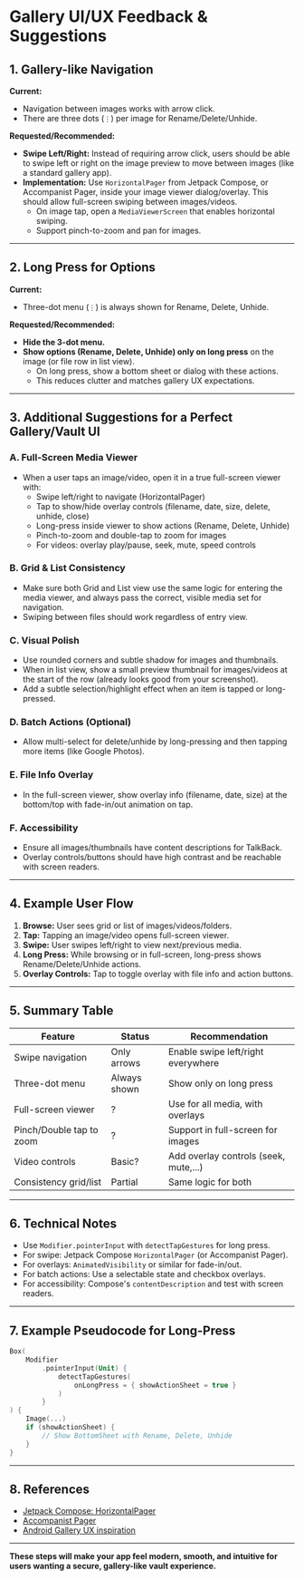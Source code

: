 # Gallery UI/UX Feedback & Suggestions

## 1. Gallery-like Navigation

**Current:**
- Navigation between images works with arrow click.
- There are three dots (`⋮`) per image for Rename/Delete/Unhide.

**Requested/Recommended:**
- **Swipe Left/Right:** Instead of requiring arrow click, users should be able to swipe left or right on the image preview to move between images (like a standard gallery app).
- **Implementation:** Use `HorizontalPager` from Jetpack Compose, or Accompanist Pager, inside your image viewer dialog/overlay. This should allow full-screen swiping between images/videos.
  - On image tap, open a `MediaViewerScreen` that enables horizontal swiping.
  - Support pinch-to-zoom and pan for images.

---

## 2. Long Press for Options

**Current:**
- Three-dot menu (`⋮`) is always shown for Rename, Delete, Unhide.

**Requested/Recommended:**
- **Hide the 3-dot menu.**
- **Show options (Rename, Delete, Unhide) only on long press** on the image (or file row in list view).
  - On long press, show a bottom sheet or dialog with these actions.
  - This reduces clutter and matches gallery UX expectations.

---

## 3. Additional Suggestions for a Perfect Gallery/Vault UI

### A. Full-Screen Media Viewer

- When a user taps an image/video, open it in a true full-screen viewer with:
  - Swipe left/right to navigate (HorizontalPager)
  - Tap to show/hide overlay controls (filename, date, size, delete, unhide, close)
  - Long-press inside viewer to show actions (Rename, Delete, Unhide)
  - Pinch-to-zoom and double-tap to zoom for images
  - For videos: overlay play/pause, seek, mute, speed controls

### B. Grid & List Consistency

- Make sure both Grid and List view use the same logic for entering the media viewer, and always pass the correct, visible media set for navigation.
- Swiping between files should work regardless of entry view.

### C. Visual Polish

- Use rounded corners and subtle shadow for images and thumbnails.
- When in list view, show a small preview thumbnail for images/videos at the start of the row (already looks good from your screenshot).
- Add a subtle selection/highlight effect when an item is tapped or long-pressed.

### D. Batch Actions (Optional)

- Allow multi-select for delete/unhide by long-pressing and then tapping more items (like Google Photos).

### E. File Info Overlay

- In the full-screen viewer, show overlay info (filename, date, size) at the bottom/top with fade-in/out animation on tap.

### F. Accessibility

- Ensure all images/thumbnails have content descriptions for TalkBack.
- Overlay controls/buttons should have high contrast and be reachable with screen readers.

---

## 4. Example User Flow

1. **Browse:** User sees grid or list of images/videos/folders.
2. **Tap:** Tapping an image/video opens full-screen viewer.
3. **Swipe:** User swipes left/right to view next/previous media.
4. **Long Press:** While browsing or in full-screen, long-press shows Rename/Delete/Unhide actions.
5. **Overlay Controls:** Tap to toggle overlay with file info and action buttons.

---

## 5. Summary Table

| Feature                        | Status      | Recommendation                        |
|--------------------------------|-------------|---------------------------------------|
| Swipe navigation               | Only arrows | Enable swipe left/right everywhere    |
| Three-dot menu                 | Always shown| Show only on long press               |
| Full-screen viewer             | ?           | Use for all media, with overlays      |
| Pinch/Double tap to zoom       | ?           | Support in full-screen for images     |
| Video controls                 | Basic?      | Add overlay controls (seek, mute,...) |
| Consistency grid/list          | Partial     | Same logic for both                   |

---

## 6. Technical Notes

- Use `Modifier.pointerInput` with `detectTapGestures` for long press.
- For swipe: Jetpack Compose `HorizontalPager` (or Accompanist Pager).
- For overlays: `AnimatedVisibility` or similar for fade-in/out.
- For batch actions: Use a selectable state and checkbox overlays.
- For accessibility: Compose's `contentDescription` and test with screen readers.

---

## 7. Example Pseudocode for Long-Press

```kotlin
Box(
    Modifier
        .pointerInput(Unit) {
            detectTapGestures(
                onLongPress = { showActionSheet = true }
            )
        }
) {
    Image(...)
    if (showActionSheet) {
        // Show BottomSheet with Rename, Delete, Unhide
    }
}
```

---

## 8. References

- [Jetpack Compose: HorizontalPager](https://developer.android.com/jetpack/compose/libraries#foundation)
- [Accompanist Pager](https://google.github.io/accompanist/pager/)
- [Android Gallery UX inspiration](https://material.io/components/image-lists)

---

**These steps will make your app feel modern, smooth, and intuitive for users wanting a secure, gallery-like vault experience.**